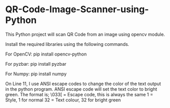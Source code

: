 # QR-Code-Image-Scanner-using-Python
This Python project will scan QR Code from an image using opencv module.


Install the required libraries using the following commands.

For OpenCV: pip install opencv-python

For pyzbar: pip install pyzbar

For Numpy: pip install numpy

On Line 11, I use ANSI escape codes to change the color of the text output in the python program.
ANSI escape code will set the text color to bright green. The format is;
\033[ = Escape code, this is always the same
1 = Style, 1 for normal
32 = Text colour, 32 for bright green
